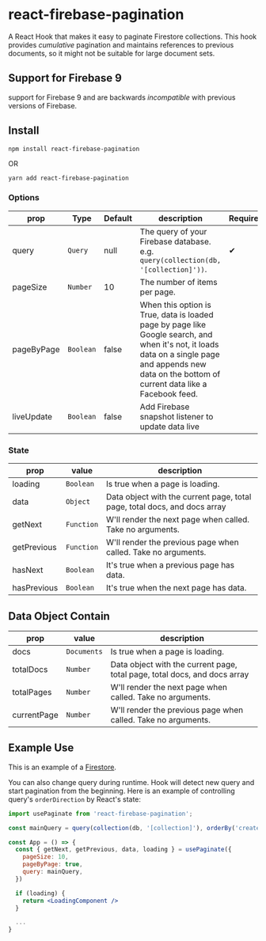 # react-firebase-pagination

A React Hook that makes it easy to paginate Firestore collections.
This hook provides _cumulative_ pagination and maintains references to previous documents, so it might not be suitable for large document sets.

## Support for Firebase 9

support for Firebase 9 and are backwards _incompatible_ with previous versions of Firebase.

## Install

```
npm install react-firebase-pagination
```

OR

```
yarn add react-firebase-pagination
```

### Options

| **prop**   | **Type**  | **Default** | **description**                                                                                                                                                                                      | **Required** |
| ---------- | --------- | ----------- | ---------------------------------------------------------------------------------------------------------------------------------------------------------------------------------------------------- | ------------ |
| query      | `Query`   | null        | The query of your Firebase database. e.g. `query(collection(db, '[collection]'))`.                                                                                                                   | ✔            |
| pageSize   | `Number`  | 10          | The number of items per page.                                                                                                                                                                        |              |
| pageByPage | `Boolean` | false       | When this option is True, data is loaded page by page like Google search, and when it's not, it loads data on a single page and appends new data on the bottom of current data like a Facebook feed. |              |
| liveUpdate | `Boolean` | false       | Add Firebase snapshot listener to update data live                                                                                                                                                   |              |

### State

| **prop**    | **value**  | **description**                                                           |
| ----------- | ---------- | ------------------------------------------------------------------------- |
| loading     | `Boolean`  | Is true when a page is loading.                                           |
| data        | `Object`   | Data object with the current page, total page, total docs, and docs array |
| getNext     | `Function` | W'll render the next page when called. Take no arguments.                 |
| getPrevious | `Function` | W'll render the previous page when called. Take no arguments.             |
| hasNext     | `Boolean`  | It's true when a previous page has data.                                  |
| hasPrevious | `Boolean`  | It's true when the next page has data.                                    |

## Data Object Contain

| **prop**    | **value**   | **description**                                                           |
| ----------- | ----------- | ------------------------------------------------------------------------- |
| docs        | `Documents` | Is true when a page is loading.                                           |
| totalDocs   | `Number`    | Data object with the current page, total page, total docs, and docs array |
| totalPages  | `Number`    | W'll render the next page when called. Take no arguments.                 |
| currentPage | `Number`    | W'll render the previous page when called. Take no arguments.             |

## Example Use

This is an example of a [Firestore](https://firebase.google.com/docs/firestore/).

You can also change query during runtime. Hook will detect new query and start pagination from the beginning.
Here is an example of controlling query's `orderDirection` by React's state:

```jsx
import usePaginate from 'react-firebase-pagination';

const mainQuery = query(collection(db, '[collection]'), orderBy('created_timestamp', 'desc'));

const App = () => {
  const { getNext, getPrevious, data, loading } = usePaginate({
    pageSize: 10,
    pageByPage: true,
    query: mainQuery,
  })

  if (loading) {
    return <LoadingComponent />
  }

  ...
}
```
